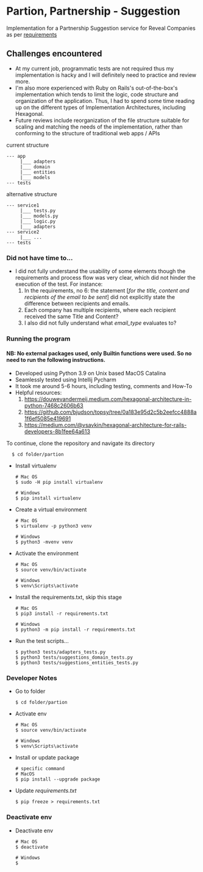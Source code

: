 # Partion, Partnership - Suggestion
 Implementation for a Partnership Suggestion service for Reveal Companies as per [requirements](https://github.com/reveal-co/hiring/tree/master/backend)

## Challenges encountered
- At my current job, programmatic tests are not required thus my implementation is hacky and I will definitely need to practice and review more.
- I'm also more experienced with Ruby on Rails's out-of-the-box's implementation which tends to limit the logic, code structure and organization of the application. Thus, I had to spend some time reading up on the different types of Implementation Architectures, including Hexagonal.
- Future reviews include reorganization of the file structure suitable for scaling and matching the needs of the implementation, rather than conforming to the structure of traditional web apps / APIs

current structure
```shell
--- app
     |___ adapters
     |___ domain
     |___ entities
     |___ models
--- tests
```

alternative structure
```shell
--- service1
     |___ tests.py
     |___ models.py
     |___ logic.py
     |___ adapters
--- service2
     |___ ...
--- tests
```

### Did not have time to...

- I did not fully understand the usability of some elements though the requirements and process flow was very clear, which did not hinder the execution of the test. For instance:
    1. In the requirements, no 6: the statement [_for the title, content and recipients of the email to be sent_] did not explicitly state the difference between recipients and emails. 
    2. Each company has multiple recipients, where each recipient received the same Title and Content?
    3. I also did not fully understand what _email_type_ evaluates to?

### Running the program

#### NB: No external packages used, only Builtin functions were used. So no need to run the following instructions.

- Developed using Python 3.9 on Unix based MacOS Catalina
- Seamlessly tested using Intellij Pycharm
- It took me around 5-6 hours, including testing, comments and How-To
- Helpful resources:
    1. https://douwevandermeij.medium.com/hexagonal-architecture-in-python-7468c2606b63
    2. https://github.com/bjudson/topsy/tree/0a183e95d2c5b2eefcc4888a1f6ef5085e419691
    3. https://medium.com/@vsavkin/hexagonal-architecture-for-rails-developers-8b1fee64a613

To continue, clone the repository and navigate its directory

      $ cd folder/partion
      
- Install virtualenv
      
      # Mac OS
      $ sudo -H pip install virtualenv
      
      # Windows
      $ pip install virtualenv
  
- Create a virtual environment
  
      # Mac OS
      $ virtualenv -p python3 venv

      # Windows
      $ python3 -mvenv venv
      
- Activate the environment
  
      # Mac OS
      $ source venv/bin/activate
      
      # Windows
      $ venv\Scripts\activate

- Install the requirements.txt, skip this stage
  
      # Mac OS
      $ pip3 install -r requirements.txt
      
      # Windows
      $ python3 -m pip install -r requirements.txt
    
- Run the test scripts...

      $ python3 tests/adapters_tests.py
      $ python3 tests/suggestions_domain_tests.py
      $ python3 tests/suggestions_entities_tests.py


### Developer Notes

- Go to folder

      $ cd folder/partion

- Activate env

      # Mac OS
      $ source venv/bin/activate

      # Windows
      $ venv\Scripts\activate
  
- Install or update package

      # specific command
      # MacOS
      $ pip install --upgrade package

- Update *requirements.txt*

      $ pip freeze > requirements.txt

### Deactivate env
- Deactivate env

      # Mac OS
      $ deactivate

      # Windows
      $ 